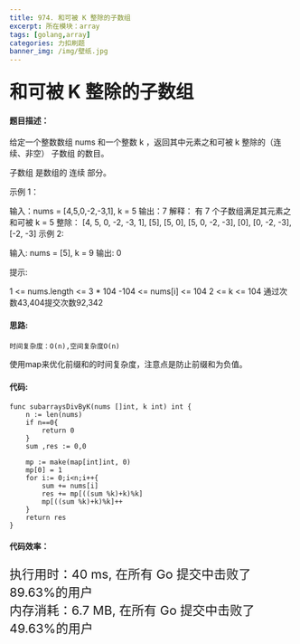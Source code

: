 ```yaml
---
title: 974. 和可被 K 整除的子数组
excerpt: 所在模块：array
tags: [golang,array]
categories: 力扣刷题
banner_img: /img/壁纸.jpg
---
```


### <font size=6px>和可被 K 整除的子数组</font>

#### 题目描述：

给定一个整数数组 nums 和一个整数 k ，返回其中元素之和可被 k 整除的（连续、非空） 子数组 的数目。

子数组 是数组的 连续 部分。

 

示例 1：

输入：nums = [4,5,0,-2,-3,1], k = 5
输出：7
解释：
有 7 个子数组满足其元素之和可被 k = 5 整除：
[4, 5, 0, -2, -3, 1], [5], [5, 0], [5, 0, -2, -3], [0], [0, -2, -3], [-2, -3]
示例 2:

输入: nums = [5], k = 9
输出: 0


提示:

1 <= nums.length <= 3 * 104
-104 <= nums[i] <= 104
2 <= k <= 104
通过次数43,404提交次数92,342

#### 思路:

```
时间复杂度：O(n),空间复杂度O(n)
```

使用map来优化前缀和的时间复杂度，注意点是防止前缀和为负值。

#### 代码:

```golang
func subarraysDivByK(nums []int, k int) int {
    n := len(nums)
    if n==0{
        return 0
    }
    sum ,res := 0,0
    
    mp := make(map[int]int, 0)
    mp[0] = 1
    for i:= 0;i<n;i++{
        sum += nums[i]
        res += mp[((sum %k)+k)%k]
        mp[((sum %k)+k)%k]++
    }
    return res
}
```

#### 代码效率：

<p class="note note-primary"; style="font-size:22px">
   执行用时：40 ms, 在所有 Go 提交中击败了89.63%的用户<br>
   内存消耗：6.7 MB, 在所有 Go 提交中击败了49.63%的用户
</p>



